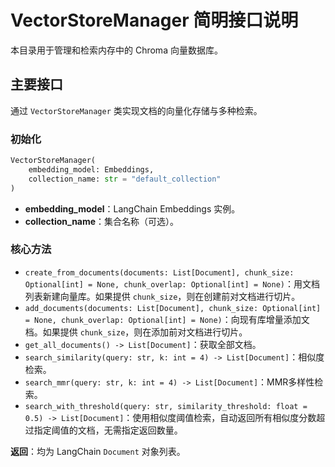 # VectorStoreManager 简明接口说明

本目录用于管理和检索内存中的 Chroma 向量数据库。

## 主要接口

通过 `VectorStoreManager` 类实现文档的向量化存储与多种检索。

### 初始化

```python
VectorStoreManager(
    embedding_model: Embeddings,
    collection_name: str = "default_collection"
)
```
- **embedding_model**：LangChain Embeddings 实例。
- **collection_name**：集合名称（可选）。

### 核心方法

- `create_from_documents(documents: List[Document], chunk_size: Optional[int] = None, chunk_overlap: Optional[int] = None)`：用文档列表新建向量库。如果提供 `chunk_size`，则在创建前对文档进行切片。
- `add_documents(documents: List[Document], chunk_size: Optional[int] = None, chunk_overlap: Optional[int] = None)`：向现有库增量添加文档。如果提供 `chunk_size`，则在添加前对文档进行切片。
- `get_all_documents() -> List[Document]`：获取全部文档。
- `search_similarity(query: str, k: int = 4) -> List[Document]`：相似度检索。
- `search_mmr(query: str, k: int = 4) -> List[Document]`：MMR多样性检索。
- `search_with_threshold(query: str, similarity_threshold: float = 0.5) -> List[Document]`：使用相似度阈值检索，自动返回所有相似度分数超过指定阈值的文档，无需指定返回数量。

**返回**：均为 LangChain `Document` 对象列表。 
